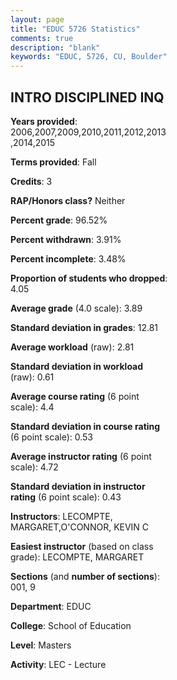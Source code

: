 ```yaml
---
layout: page
title: "EDUC 5726 Statistics"
comments: true
description: "blank"
keywords: "EDUC, 5726, CU, Boulder"
--- 
```

<head>
<script src="https://ajax.googleapis.com/ajax/libs/jquery/2.1.3/jquery.min.js"></script>
<script src="https://dl.dropboxusercontent.com/s/pc42nxpaw1ea4o9/highcharts.js?dl=0"></script>
<!-- <script src="../assets/js/highcharts.js"></script> -->
<style type="text/css">@font-face {
	font-family: "Bebas Neue";
	src: url(https://www.filehosting.org/file/details/544349/BebasNeue%20Regular.otf) format("opentype");
	}
	h1.Bebas { 
		font-family: "Bebas Neue", Verdana, Tahoma;
	}
</style>
</head>
<body>
	<div id="container" style="float: right; width: 45%; height: 88%; margin-left: 2.5%; margin-right: 2.5%;"></div>
	<script language="JavaScript">
		$(document).ready(function() {
		var chart = {type: 'column'};
		var title = {text: 'Grade Distribution'};
		var xAxis = {categories: ['A','B','C','D','F'],crosshair: true};
		var yAxis = {min: 0,title: {text: 'Percentage'}};
		var tooltip = {headerFormat: '<center><b><span style="font-size:20px">{point.key}</span></b></center>',
		               pointFormat: '<td style="padding:0"><b>{point.y:.1f}%</b></td>',
		               footerFormat: '</table>',shared: true,useHTML: true};
		var plotOptions = {column: {pointPadding: 0.0,borderWidth: 0}};  
		var credits = {enabled: false};var series= [{name: 'Percent',data: [92.7,6.57,0.0,0.0,0.73,]}];
		var json = {};
		json.chart = chart;
		json.title = title;
		json.tooltip = tooltip;
		json.xAxis = xAxis;
		json.yAxis = yAxis;  
		json.series = series;
		json.plotOptions = plotOptions;  
		json.credits = credits;
		$('#container').highcharts(json);
	});
	</script>
</body>
			   
## INTRO DISCIPLINED INQ

**Years provided**: 2006,2007,2009,2010,2011,2012,2013,2014,2015

**Terms provided**: Fall

**Credits**: 3

**RAP/Honors class?** Neither

**Percent grade**: 96.52%

**Percent withdrawn**: 3.91%

**Percent incomplete**: 3.48%

**Proportion of students who dropped**: 4.05

**Average grade** (4.0 scale): 3.89

**Standard deviation in grades**: 12.81

**Average workload** (raw): 2.81

**Standard deviation in workload** (raw): 0.61

**Average course rating** (6 point scale): 4.4

**Standard deviation in course rating** (6 point scale): 0.53

**Average instructor rating** (6 point scale): 4.72

**Standard deviation in instructor rating** (6 point scale): 0.43

**Instructors**: LECOMPTE, MARGARET,O'CONNOR, KEVIN C

**Easiest instructor** (based on class grade): LECOMPTE, MARGARET

**Sections** (and **number of sections**): 001, 9

**Department**: EDUC

**College**: School of Education

**Level**: Masters

**Activity**: LEC - Lecture